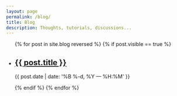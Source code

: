 ```yaml
---
layout: page
permalink: /blog/
title: Blog
description: Thoughts, tutorials, discussions...
---
```


<ul class="post-list">
{% for post in site.blog reversed %}
{% if post.visible == true  %}
    <li>
        <h2><a class="poem-title" href="{{ post.url | prepend: site.baseurl }}">{{ post.title }}</a></h2>
        <p class="post-meta">{{ post.date | date: '%B %-d, %Y — %H:%M' }}</p>
      </li>
{% endif  %}
{% endfor %}
</ul>